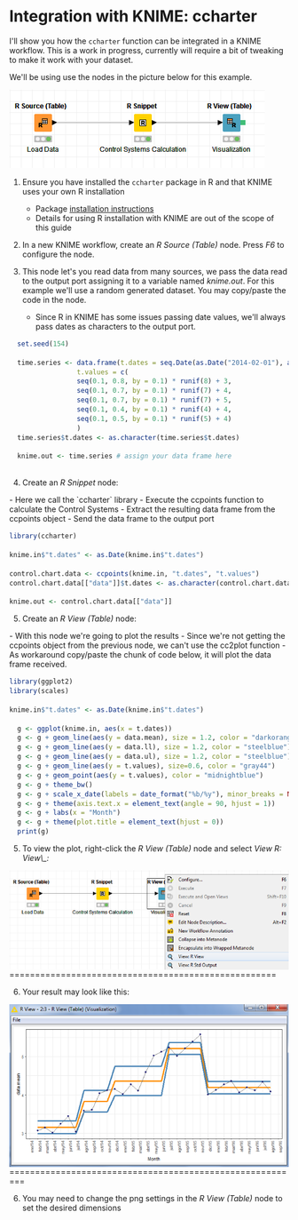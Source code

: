 
Integration with KNIME: ccharter
================================

I'll show you how the `ccharter` function can be integrated in a KNIME workflow. This is a work in progress, currently will require a bit of tweaking to make it work with your dataset.

We'll be using use the nodes in the picture below for this example.

![knime flow](knime_workflow.PNG)

1.  Ensure you have installed the `ccharter` package in R and that KNIME uses your own R installation
    -   Package [installation instructions](https://github.com/jbaxx/ccharter)
    -   Details for using R installation with KNIME are out of the scope of this guide

2.  In a new KNIME workflow, create an *R Source (Table)* node. Press *F6* to configure the node.
3.  This node let's you read data from many sources, we pass the data read to the output port assigning it to a variable named *knime.out*. For this example we'll use a random generated dataset. You may copy/paste the code in the node.
    -   Since R in KNIME has some issues passing date values, we'll always pass dates as characters to the output port.

``` r
  set.seed(154)
  
  time.series <- data.frame(t.dates = seq.Date(as.Date("2014-02-01"), as.Date("2016-08-01"), "month"),
                 t.values = c(
                 seq(0.1, 0.8, by = 0.1) * runif(8) + 3,
                 seq(0.1, 0.7, by = 0.1) * runif(7) + 4,
                 seq(0.1, 0.7, by = 0.1) * runif(7) + 5,
                 seq(0.1, 0.4, by = 0.1) * runif(4) + 4,
                 seq(0.1, 0.5, by = 0.1) * runif(5) + 4)
                 )
  time.series$t.dates <- as.character(time.series$t.dates)
  
  knime.out <- time.series # assign your data frame here
  
```

<ol start="4">
<li>
Create an <i>R Snippet</i> node:
</li>
</ol>
-   Here we call the `ccharter` library
-   Execute the ccpoints function to calculate the Control Systems
-   Extract the resulting data frame from the ccpoints object
-   Send the data frame to the output port

``` r
library(ccharter)

knime.in$"t.dates" <- as.Date(knime.in$"t.dates")

control.chart.data <- ccpoints(knime.in, "t.dates", "t.values")
control.chart.data[["data"]]$t.dates <- as.character(control.chart.data[["data"]]$t.dates)

knime.out <- control.chart.data[["data"]]
```

<ol start="5">
<li>
Create an <i>R View (Table)</i> node:
</li>
</ol>
-   With this node we're going to plot the results
-   Since we're not getting the ccpoints object from the previous node, we can't use the cc2plot function
-   As workaround copy/paste the chunk of code below, it will plot the data frame received.

``` r
library(ggplot2)
library(scales)

knime.in$"t.dates" <- as.Date(knime.in$"t.dates")

  g <- ggplot(knime.in, aes(x = t.dates))
  g <- g + geom_line(aes(y = data.mean), size = 1.2, color = "darkorange")
  g <- g + geom_line(aes(y = data.ll), size = 1.2, color = "steelblue")
  g <- g + geom_line(aes(y = data.ul), size = 1.2, color = "steelblue")
  g <- g + geom_line(aes(y = t.values), size=0.6, color = "gray44")
  g <- g + geom_point(aes(y = t.values), color = "midnightblue")
  g <- g + theme_bw()
  g <- g + scale_x_date(labels = date_format("%b/%y"), minor_breaks = NULL, breaks = date_breaks("month"))
  g <- g + theme(axis.text.x = element_text(angle = 90, hjust = 1))
  g <- g + labs(x = "Month")
  g <- g + theme(plot.title = element_text(hjust = 0))
  print(g)
```

<ol start="5">
<li>
To view the plot, right-click the <i>R View (Table)</i> node and select <i>View R: View\_:</i>
</li>
</ol>
<img src="knime_workflow_view.png" align="center" />
====================================================

<ol start="6">
<li>
Your result may look like this:
</li>
</ol>
<img src="knime_workflow_view_plot.png" align="center" />
=========================================================

<ol start="6">
<li>
You may need to change the png settings in the <i>R View (Table)</i> node to set the desired dimensions
</li>
</ol>
